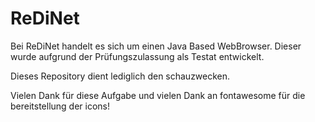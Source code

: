 # ReDiNet

Bei ReDiNet handelt es sich um einen Java Based WebBrowser.
Dieser wurde aufgrund der Prüfungszulassung als Testat entwickelt.

Dieses Repository dient lediglich den schauzwecken.

Vielen Dank für diese Aufgabe und vielen Dank an fontawesome für die bereitstellung der icons!